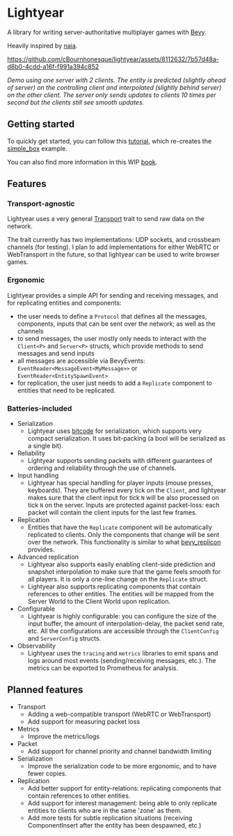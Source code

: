 # Lightyear

A library for writing server-authoritative multiplayer games with [Bevy](https://bevyengine.org/).

Heavily inspired by [naia](https://github.com/naia-lib/naia).


https://github.com/cBournhonesque/lightyear/assets/8112632/7b57d48a-d8b0-4cdd-a16f-f991a394c852

*Demo using one server with 2 clients. The entity is predicted (slightly ahead of server) on the controlling client and interpolated (slightly behind server) on the other client.
The server only sends updates to clients 10 times per second but the clients still see smooth updates.*



## Getting started

To quickly get started, you can follow this [tutorial](https://cbournhonesque.github.io/lightyear/book/tutorial/title.html), which re-creates the [simple_box](https://github.com/cBournhonesque/lightyear/tree/main/examples/simple_box) example.

You can also find more information in this WIP [book](https://cbournhonesque.github.io/lightyear/book/).

## Features

### Transport-agnostic

Lightyear uses a very general [Transport](https://github.com/cBournhonesque/lightyear/blob/main/lightyear/src/transport/mod.rs) trait to send raw data on the network.

The trait currently has two implementations: UDP sockets, and crossbeam channels (for testing).
I plan to add implementations for either WebRTC or WebTransport in the future, so that lightyear can be used to write browser games.

### Ergonomic

Lightyear provides a simple API for sending and receiving messages, and for replicating entities and components:
- the user needs to define a `Protocol` that defines all the messages, components, inputs that can be sent over the network; as well as the channels
- to send messages, the user mostly only needs to interact with the `Client<P>` and `Server<P>` structs, which provide methods to send messages and send inputs
- all messages are accessible via BevyEvents: `EventReader<MessageEvent<MyMessage>>` or `EventReader<EntitySpawnEvent>`
- for replication, the user just needs to add a `Replicate` component to entities that need to be replicated.

### Batteries-included

- Serialization
  - Lightyear uses [bitcode](https://github.com/SoftbearStudios/bitcode/tree/main) for serialization, which supports very compact serialization. It uses bit-packing (a bool will be serialized as a single bit).
- Reliability
  - Lightyear supports sending packets with different guarantees of ordering and reliability through the use of channels.
- Input handling
  - Lightyear has special handling for player inputs (mouse presses, keyboards).
    They are buffered every tick on the `Client`, and lightyear makes sure that the client input for tick `N` will be also processed on tick `N` on the server.
    Inputs are protected against packet-loss: each packet will contain the client inputs for the last few frames.
- Replication
  - Entities that have the `Replicate` component will be automatically replicated to clients. Only the components that change will be sent over the network. This functionality is similar to what [bevy_replicon](https://github.com/lifescapegame/bevy_replicon) provides.
- Advanced replication
  - Lightyear also supports easily enabling client-side prediction and snapshot interpolation to make sure that the game feels smooth for all players.
    It is only a one-line change on the `Replicate` struct.
  - Lightyear also supports replicating components that contain references to other entities. The entities will be mapped from the Server World to the Client World upon replication.
- Configurable
  - Lightyear is highly configurable: you can configure the size of the input buffer, the amount of interpolation-delay, the packet send rate, etc.
    All the configurations are accessible through the `ClientConfig` and `ServerConfig` structs.
- Observability
  - Lightyear uses the `tracing` and `metrics` libraries to emit spans and logs around most events (sending/receiving messages, etc.). The metrics
    can be exported to Prometheus for analysis.


## Planned features

- Transport
    - Adding a web-compatible transport (WebRTC or WebTransport)
    - Add support for measuring packet loss
- Metrics
    - Improve the metrics/logs
- Packet
    - Add support for channel priority and channel bandwidth limiting
- Serialization
    - Improve the serialization code to be more ergonomic, and to have fewer copies.
- Replication 
    - Add better support for entity-relations: replicating components that contain references to other entities.
    - Add support for interest management: being able to only replicate entities to clients who are in the same 'zone' as them.
    - Add more tests for subtle replication situations (receiving ComponentInsert after the entity has been despawned, etc.)
